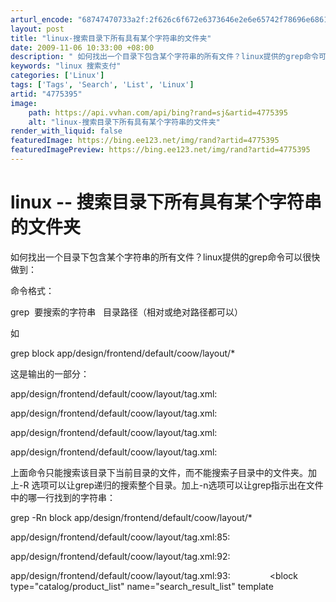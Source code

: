 ```yaml
---
arturl_encode: "68747470733a2f:2f626c6f672e6373646e2e6e65742f78696e68616f7a68656e:672f61727469636c652f64657461696c732f34373735333935"
layout: post
title: "linux-搜索目录下所有具有某个字符串的文件夹"
date: 2009-11-06 10:33:00 +08:00
description: " 如何找出一个目录下包含某个字符串的所有文件？linux提供的grep命令可以很快做到： 命令格式："
keywords: "linux 搜索支付"
categories: ['Linux']
tags: ['Tags', 'Search', 'List', 'Linux']
artid: "4775395"
image:
    path: https://api.vvhan.com/api/bing?rand=sj&artid=4775395
    alt: "linux-搜索目录下所有具有某个字符串的文件夹"
render_with_liquid: false
featuredImage: https://bing.ee123.net/img/rand?artid=4775395
featuredImagePreview: https://bing.ee123.net/img/rand?artid=4775395
---
```


# linux -- 搜索目录下所有具有某个字符串的文件夹

如何找出一个目录下包含某个字符串的所有文件？linux提供的grep命令可以很快做到：

命令格式：

grep  要搜索的字符串   目录路径（相对或绝对路径都可以）

如

grep block app/design/frontend/default/coow/layout/\*

这是输出的一部分：

app/design/frontend/default/coow/layout/tag.xml:            </block>
  
app/design/frontend/default/coow/layout/tag.xml:            <block type="tag/customer\_tags" name="customer\_tags" template="tag/customer/tags.phtml"/>
  
app/design/frontend/default/coow/layout/tag.xml:            <block type="tag/customer\_view" name="customer\_view" template="tag/customer/view.phtml"/>
  
app/design/frontend/default/coow/layout/tag.xml:            <block type="tag/customer\_edit" name="customer\_edit" template="tag/customer/edit.phtml"/>

上面命令只能搜索该目录下当前目录的文件，而不能搜索子目录中的文件夹。加上-R 选项可以让grep递归的搜索整个目录。加上-n选项可以让grep指示出在文件中的哪一行找到的字符串：

grep -Rn block app/design/frontend/default/coow/layout/\*

app/design/frontend/default/coow/layout/tag.xml:85:            <block type="tag/all" name="tags\_all" template="tag/cloud.phtml"/>
  
app/design/frontend/default/coow/layout/tag.xml:92:            <block type="tag/product\_result" name="tag\_products" template="catalogsearch/result.phtml">
  
app/design/frontend/default/coow/layout/tag.xml:93:                <block type="catalog/product\_list" name="search\_result\_list" template